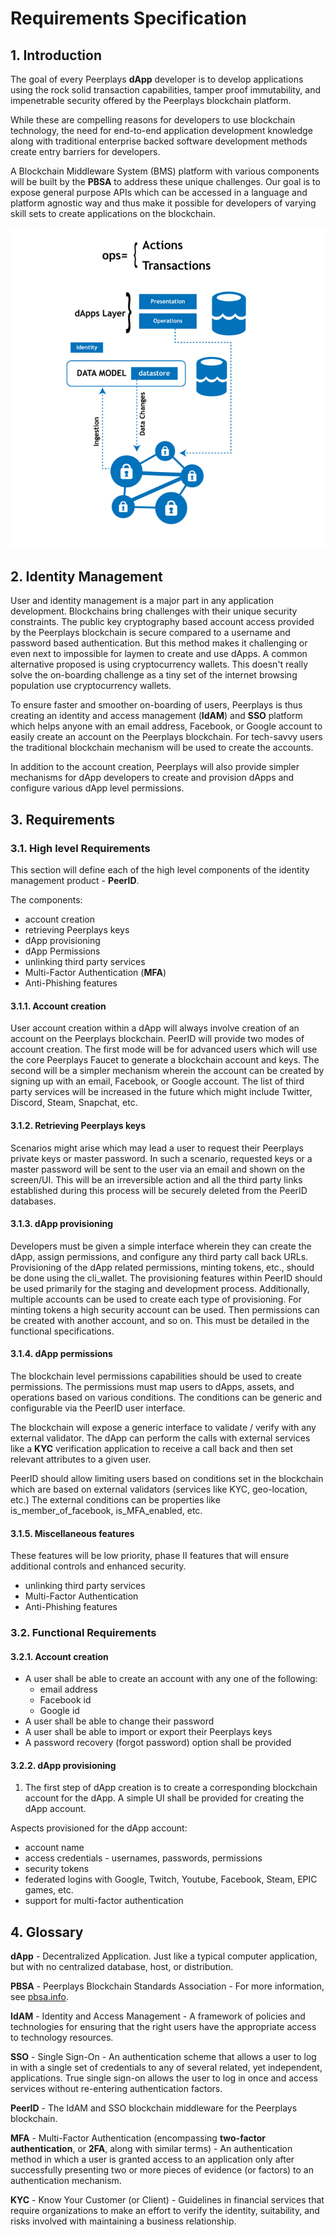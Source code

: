 # Requirements Specification

## 1. Introduction

The goal of every Peerplays **dApp** developer is to develop applications using the rock solid transaction capabilities, tamper proof immutability, and impenetrable security offered by the Peerplays blockchain platform.

While these are compelling reasons for developers to use blockchain technology, the need for end-to-end application development knowledge along with traditional enterprise backed software development methods create entry barriers for developers.

A Blockchain Middleware System \(BMS\) platform with various components will be built by the **PBSA** to address these unique challenges. Our goal is to expose general purpose APIs which can be accessed in a language and platform agnostic way and thus make it possible for developers of varying skill sets to create applications on the blockchain.

![\(Figure 1: High-level design topology of a dApp\)](../../.gitbook/assets/index.png)

## 2. Identity Management

User and identity management is a major part in any application development. Blockchains bring challenges with their unique security constraints. The public key cryptography based account access provided by the Peerplays blockchain is secure compared to a username and password based authentication. But this method makes it challenging or even next to impossible for laymen to create and use dApps. A common alternative proposed is using cryptocurrency wallets. This doesn't really solve the on-boarding challenge as a tiny set of the internet browsing population use cryptocurrency wallets.

To ensure faster and smoother on-boarding of users, Peerplays is thus creating an identity and access management \(**IdAM**\) and **SSO** platform which helps anyone with an email address, Facebook, or Google account to easily create an account on the Peerplays blockchain. For tech-savvy users the traditional blockchain mechanism will be used to create the accounts.

In addition to the account creation, Peerplays will also provide simpler mechanisms for dApp developers to create and provision dApps and configure various dApp level permissions.

## 3. Requirements

### **3.1. High level Requirements**

This section will define each of the high level components of the identity management product - **PeerID**.

The components:

* account creation
* retrieving Peerplays keys
* dApp provisioning
* dApp Permissions
* unlinking third party services
* Multi-Factor Authentication \(**MFA**\)
* Anti-Phishing features

#### **3.1.1. Account creation**

User account creation within a dApp will always involve creation of an account on the Peerplays blockchain. PeerID will provide two modes of account creation. The first mode will be for advanced users which will use the core Peerplays Faucet to generate a blockchain account and keys. The second will be a simpler mechanism wherein the account can be created by signing up with an email, Facebook, or Google account. The list of third party services will be increased in the future which might include Twitter, Discord, Steam, Snapchat, etc.

#### **3.1.2. Retrieving Peerplays keys**

Scenarios might arise which may lead a user to request their Peerplays private keys or master password. In such a scenario, requested keys or a master password will be sent to the user via an email and shown on the screen/UI. This will be an irreversible action and all the third party links established during this process will be securely deleted from the PeerID databases.

#### **3.1.3. dApp provisioning**

Developers must be given a simple interface wherein they can create the dApp, assign permissions, and configure any third party call back URLs. Provisioning of the dApp related permissions, minting tokens, etc., should be done using the cli\_wallet. The provisioning features within PeerID should be used primarily for the staging and development process. Additionally, multiple accounts can be used to create each type of provisioning. For minting tokens a high security account can be used. Then permissions can be created with another account, and so on. This must be detailed in the functional specifications.

#### 3.1.4. dApp permissions

The blockchain level permissions capabilities should be used to create permissions. The permissions must map users to dApps, assets, and operations based on various conditions. The conditions can be generic and configurable via the PeerID user interface.

The blockchain will expose a generic interface to validate / verify with any external validator. The dApp can perform the calls with external services like a **KYC** verification application to receive a call back and then set relevant attributes to a given user.

PeerID should allow limiting users based on conditions set in the blockchain which are based on external validators \(services like KYC, geo-location, etc.\) The external conditions can be properties like is\_member\_of\_facebook, is\_MFA\_enabled, etc.

#### **3.1.5. Miscellaneous features**

These features will be low priority, phase II features that will ensure additional controls and enhanced security.

* unlinking third party services
* Multi-Factor Authentication
* Anti-Phishing features

### **3.2. Functional Requirements**

#### **3.2.1. Account creation**

* A user shall be able to create an account with any one of the following:
  * email address
  * Facebook id
  * Google id
* A user shall be able to change their password
* A user shall be able to import or export their Peerplays keys
* A password recovery \(forgot password\) option shall be provided

#### 3.2.2. dApp provisioning <a id="1.5.dApp-provisioning"></a>

1. The first step of dApp creation is to create a corresponding blockchain account for the dApp. A simple UI shall be provided for creating the dApp account.

Aspects provisioned for the dApp account:

* account name
* access credentials - usernames, passwords, permissions
* security tokens
* federated logins with Google, Twitch, Youtube, Facebook, Steam, EPIC games, etc.
* support for multi-factor authentication

## 4. Glossary

**dApp** - Decentralized Application. Just like a typical computer application, but with no centralized database, host, or distribution.

**PBSA** - Peerplays Blockchain Standards Association - For more information, see [pbsa.info](https://pbsa.info/).

**IdAM** - Identity and Access Management - A framework of policies and technologies for ensuring that the right users have the appropriate access to technology resources.

**SSO** - Single Sign-On - An authentication scheme that allows a user to log in with a single set of credentials to any of several related, yet independent, applications. True single sign-on allows the user to log in once and access services without re-entering authentication factors.

**PeerID** - The IdAM and SSO blockchain middleware for the Peerplays blockchain.

**MFA** - Multi-Factor Authentication \(encompassing **two-factor authentication**, or **2FA**, along with similar terms\) -  An authentication method in which a user is granted access to an application only after successfully presenting two or more pieces of evidence \(or factors\) to an authentication mechanism.

**KYC** - Know Your Customer \(or Client\) -  Guidelines in financial services that require organizations to make an effort to verify the identity, suitability, and risks involved with maintaining a business relationship.



